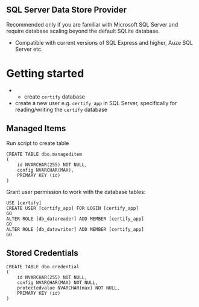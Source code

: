 ﻿SQL Server Data Store Provider
--------------------

Recommended only if you are familiar with Microsoft SQL Server and require database scaling beyond the default SQLite database.
- Compatible with current versions of SQL Express and higher, Auze SQL Server etc.

# Getting started

- - create `certify` database
- create a new user e.g. `certify_app` in SQL Server, specifically for reading/writing the `certify` database

## Managed Items
Run script to create table
```
CREATE TABLE dbo.manageditem
(
    id NVARCHAR(255) NOT NULL,
    config NVARCHAR(MAX),
    PRIMARY KEY (id)
)

```

Grant user permission to work with the database tables:
```
USE [certify]
CREATE USER [certify_app] FOR LOGIN [certify_app]
GO
ALTER ROLE [db_datareader] ADD MEMBER [certify_app]
GO
ALTER ROLE [db_datawriter] ADD MEMBER [certify_app]
GO
```

## Stored Credentials
```
CREATE TABLE dbo.credential
(
    id NVARCHAR(255) NOT NULL,
    config NVARCHAR(MAX) NOT NULL,
    protectedvalue NVARCHAR(max) NOT NULL,
    PRIMARY KEY (id)
)

```
